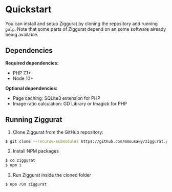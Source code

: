 # Quickstart
You can install and setup Ziggurat by cloning the repository and running `gulp`.
Note that some parts of Ziggurat depend on an some software already being available.


## Dependencies
__Required dependencies:__
- PHP 7.1+
- Node 10+

__Optional dependencies:__
- Page caching: SQLite3 extension for PHP
- Image ratio calculation: GD Library or Imagick for PHP


## Running Ziggurat
1. Clone Ziggurat from the GitHub repository:

```bash
$ git clone --recurse-submodules https://github.com/mmousawy/ziggurat.git
```

2. Install NPM packages

```bash
$ cd ziggurat
$ npm i
```

3. Run Ziggurat inside the cloned folder

```bash
$ npm run ziggurat
```
